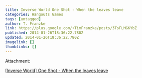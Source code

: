 ```yaml
---
title: Inverse World One Shot - When the leaves leave
categories: Hangouts Games
tags: [untagged]
author: T. Franzke
link: https://plus.google.com/+TimFranzke/posts/3TsFLMGKYbZ
published: 2014-01-26T18:36:22.780Z
updated: 2014-01-26T18:36:22.780Z
imagelink: []
thumblinks: []
---
```





Attachment:

<a href='https://plus.google.com/events/cdo1ut5ebrtcftbv4sngbgpprf8?authkey=CMWV5PSnmPvESg'>[Inverse World] One Shot - When the leaves leave</a>

